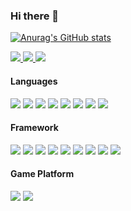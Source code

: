 ### Hi there 👋

[![Anurag's GitHub stats](https://github-readme-stats.vercel.app/api?username=Holy-Shine&show_icons=true)](https://github.com/anuraghazra/github-readme-stats)

<a href="https://github.com/Holy-Shine">
    <img src="https://badges.pufler.dev/visits/Holy-Shine/Holy-Shine?style=flat-square&color=black&logo=github">
  </a>
  <a href="https://github.com/Holy-Shine">
    <img src="https://badges.pufler.dev/years/Holy-Shine?style=flat-square&color=black&logo=github">
  </a>
  <a href="https://github.com/Holy-Shine?tab=repositories">
    <img src="https://badges.pufler.dev/repos/Holy-Shine?style=flat-square&color=black&logo=github">
  </a>



#### **Languages**

[![](https://img.shields.io/badge/-python-3776AB?style=flat-square&logo=python&logoColor=ffffff)](https://www.python.org/)
[![](https://img.shields.io/badge/-c++-1F4362?style=flat-square&logo=cplusplus&logoColor=ffffff)](http://www.cplusplus.com/)
[![](https://img.shields.io/badge/-lua-00007B?style=flat-square&logo=lua&logoColor=ffffff)](http://www.cplusplus.com/)
[![](https://img.shields.io/badge/-java-196D80?style=flat-square&logo=java&logoColor=ffffff)](https://www.oracle.com/java/)
[![](https://img.shields.io/badge/-R-8597BF?style=flat-square&logo=R&logoColor=ffffff)](https://www.r-project.org/)
[![](https://img.shields.io/badge/-mysql-3E6E93?style=flat-square&logo=mysql&logoColor=ffffff)](https://www.mysql.com/)
[![](https://img.shields.io/badge/-bash-000000?style=flat-square&logo=gnubash&logoColor=ffffff)](https://www.python.org/)
[![](https://img.shields.io/badge/-markdown-000000?style=flat-square&logo=markdown&logoColor=ffffff)]()


#### **Framework**

[![](https://img.shields.io/badge/-docker-2496ED?style=flat-square&logo=docker&logoColor=ffffff)](https://www.docker.com/)
[![](https://img.shields.io/badge/-kubernetes-316CE6?style=flat-square&logo=kubernetes&logoColor=ffffff)](https://kubernetes.io/)
[![](https://img.shields.io/badge/-tensorflow-FF7600?style=flat-square&logo=tensorflow&logoColor=ffffff)](https://www.tensorflow.org/)
[![](https://img.shields.io/badge/-keras-D00000?style=flat-square&logo=Keras&logoColor=ffffff)](https://keras.io/)
[![](https://img.shields.io/badge/-pytorch-EE4C2C?style=flat-square&logo=pytorch&logoColor=ffffff)](https://pytorch.org/)
[![](https://img.shields.io/badge/-jupyter-F37726?style=flat-square&logo=jupyter&logoColor=ffffff)](https://jupyter.org/)
[![](https://img.shields.io/badge/-Qt-30CE4C?style=flat-square&logo=Qt&logoColor=ffffff)](https://www.qt.io/)
[![](https://img.shields.io/badge/-Nginx-009900?style=flat-square&logo=Nginx&logoColor=ffffff)](https://nginx.org/)
[![](https://img.shields.io/badge/-React-61DAFB?style=flat-square&logo=React&logoColor=ffffff)](https://reactjs.org/)
#### **Game Platform**
[![](https://img.shields.io/badge/-NintendoSwitch-E60012?style=flat-square&logo=nintendoswitch&logoColor=ffffff)](https://www.nintendo.com/switch/)
[![](https://img.shields.io/badge/-steam-171A21?style=flat-square&logo=steam&logoColor=ffffff)](https://store.steampowered.com/)